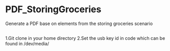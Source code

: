 # PDF_StoringGroceries
Generate a PDF base on elements from the storing groceries scenario

##
1.Git clone in your home directory
2.Set the usb key id in code which can be found in /dev/media/
